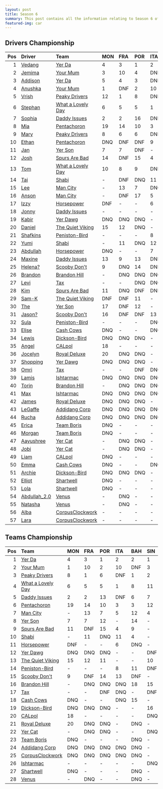 ```yaml
---
layout: post 
title: Season 6 
summary: This post contains all the information relating to Season 6 of Formula j! 
featured-img: car
--- 
```

## Drivers Championship

|   Pos | Driver                                                              | Team                                                                     | MON   | FRA   | POR   | ITA   | BAH   | SIN   | CHN   | JPN   | AUS   | NZL   | TAL   |   INT |   Points |
|------:|:--------------------------------------------------------------------|:-------------------------------------------------------------------------|:------|:------|:------|:------|:------|:------|:------|:------|:------|:------|:------|------:|---------:|
|     1 | [Vedang](https://formulaj.github.io/Vedang_driver_page)             | [Yer Da](https://formulaj.github.io/YerDa_team_page)                     | 4     | 3     | 1     | 2     | DNF   | 1     | 6     | 4     | DNF   | E     | E     |   nan |      103 |
|     2 | [Jemima](https://formulaj.github.io/Jemima_driver_page)             | [Your Mum](https://formulaj.github.io/YourMum_team_page)                 | 3     | 10    | 4     | DNF   | DNQ   | 3     | 1     | DNF   | 1     | E     | E     |   nan |       87 |
|     3 | [Addison](https://formulaj.github.io/Addison_driver_page)           | [Yer Da](https://formulaj.github.io/YerDa_team_page)                     | 5     | 4     | 3     | DNF   | 2     | 5     | 5     | 18    | 2     | E     | E     |   nan |       84 |
|     4 | [Anushka](https://formulaj.github.io/Anushka_driver_page)           | [Your Mum](https://formulaj.github.io/YourMum_team_page)                 | 1     | DNF   | 2     | 10    | DNF   | 17    | 2     | 20    | DNF   | E     | E     |   nan |       71 |
|     5 | [Vrish](https://formulaj.github.io/Vrish_driver_page)               | [Peaky Drivers](https://formulaj.github.io/PeakyDrivers_team_page)       | 12    | 1     | 8     | DNF   | 1     | 2     | 4     | 15    | DNF   | E     | E     |   nan |       68 |
|     6 | [Stephan](https://formulaj.github.io/Stephan_driver_page)           | [What a Lovely Day](https://formulaj.github.io/WhataLovelyDay_team_page) | 6     | 5     | 5     | 1     | 13    | 14    | 3     | DNF   | DNF   | E     | E     |   nan |       60 |
|     7 | [Sophia](https://formulaj.github.io/Sophia_driver_page)             | [Daddy Issues](https://formulaj.github.io/DaddyIssues_team_page)         | 2     | 2     | 16    | DNF   | 6     | 7     | DNF   | 7     | DNF   | E     | E     |   nan |       59 |
|     8 | [Mia](https://formulaj.github.io/Mia_driver_page)                   | [Pentachoron](https://formulaj.github.io/Pentachoron_team_page)          | 19    | 14    | 10    | 3     | 3     | 13    | 17    | 1     | DNF   | E     | E     |   nan |       45 |
|     9 | [Mary](https://formulaj.github.io/Mary_driver_page)                 | [Peaky Drivers](https://formulaj.github.io/PeakyDrivers_team_page)       | 8     | 6     | 6     | DNF   | DNF   | 6     | DNF   | 2     | DNF   | E     | E     |   nan |       39 |
|    10 | [Ethan](https://formulaj.github.io/Ethan_driver_page)               | [Pentachoron](https://formulaj.github.io/Pentachoron_team_page)          | DNQ   | DNF   | DNF   | 9     | 5     | 12    | 13    | 3     | 4     | E     | E     |   nan |       32 |
|    11 | [Jan](https://formulaj.github.io/Jan_driver_page)                   | [Yer Son](https://formulaj.github.io/YerSon_team_page)                   | 7     | 7     | DNF   | -     | 16    | -     | 14    | 16    | 3     | nan   | E     |   nan |       24 |
|    12 | [Josh](https://formulaj.github.io/Josh_driver_page)                 | [Spurs Are Bad](https://formulaj.github.io/SpursAreBad_team_page)        | 14    | DNF   | 15    | 4     | 9     | -     | 7     | 8     | DNF   | E     | E     |   nan |       19 |
|    13 | [Tom](https://formulaj.github.io/Tom_driver_page)                   | [What a Lovely Day](https://formulaj.github.io/WhataLovelyDay_team_page) | 10    | 8     | 9     | DNF   | 8     | 11    | 10    | 11    | 5     | E     | E     |   nan |       19 |
|    14 | [Tai](https://formulaj.github.io/Tai_driver_page)                   | [Shabi](https://formulaj.github.io/Shabi_team_page)                      | -     | DNF   | DNQ   | 11    | 4     | -     | DNF   | 5     | -     | E     | E     |   nan |       18 |
|    15 | [Lee](https://formulaj.github.io/Lee_driver_page)                   | [Man City](https://formulaj.github.io/ManCity_team_page)                 | -     | 13    | 7     | DNQ   | 17    | 4     | 8     | -     | -     | nan   | nan   |   nan |       17 |
|    16 | [Anson](https://formulaj.github.io/Anson_driver_page)               | [Man City](https://formulaj.github.io/ManCity_team_page)                 | -     | DNF   | 17    | 5     | 12    | 8     | 9     | -     | -     | nan   | nan   |   nan |       13 |
|    17 | [Izzy](https://formulaj.github.io/Izzy_driver_page)                 | [Horsepower](https://formulaj.github.io/Horsepower_team_page)            | DNF   | -     | -     | 6     | DNQ   | -     | -     | 12    | -     | nan   | E     |   nan |        6 |
|    18 | [Jonny](https://formulaj.github.io/Jonny_driver_page)               | [Daddy Issues](https://formulaj.github.io/DaddyIssues_team_page)         | -     | -     | -     | -     | -     | -     | 12    | 6     | DNF   | E     | E     |   nan |        6 |
|    19 | [Kabir](https://formulaj.github.io/Kabir_driver_page)               | [Yer Dawg](https://formulaj.github.io/YerDawg_team_page)                 | DNQ   | DNQ   | DNQ   | -     | -     | DNQ   | DNQ   | -     | 6     | E     | nan   |   nan |        6 |
|    20 | [Daniel](https://formulaj.github.io/Daniel_driver_page)             | [The Quiet Viking](https://formulaj.github.io/TheQuietViking_team_page)  | 15    | 12    | DNQ   | -     | -     | 10    | DNF   | -     | 7     | E     | nan   |   nan |        5 |
|    21 | [Shafkins](https://formulaj.github.io/Shafkins_driver_page)         | [Peniston-Bird](https://formulaj.github.io/Peniston-Bird_team_page)      | -     | -     | -     | 8     | 11    | DNF   | -     | 9     | -     | E     | E     |   nan |        5 |
|    22 | [Yumi](https://formulaj.github.io/Yumi_driver_page)                 | [Shabi](https://formulaj.github.io/Shabi_team_page)                      | -     | 11    | DNQ   | 12    | 7     | -     | 18    | 17    | -     | E     | E     |   nan |        4 |
|    23 | [Abdullah](https://formulaj.github.io/Abdullah_driver_page)         | [Horsepower](https://formulaj.github.io/Horsepower_team_page)            | DNQ   | -     | -     | 7     | DNQ   | -     | -     | 19    | -     | nan   | E     |   nan |        4 |
|    24 | [Maxine](https://formulaj.github.io/Maxine_driver_page)             | [Daddy Issues](https://formulaj.github.io/DaddyIssues_team_page)         | 13    | 9     | 13    | DNF   | DNQ   | 9     | -     | -     | -     | nan   | nan   |   nan |        4 |
|    25 | [Helena?](https://formulaj.github.io/Helena?_driver_page)           | [Scooby Don't](https://formulaj.github.io/ScoobyDon't_team_page)         | 9     | DNQ   | 14    | DNF   | DNQ   | -     | -     | -     | -     | nan   | nan   |   nan |        4 |
|    26 | [Brandon](https://formulaj.github.io/Brandon_driver_page)           | [Brandon Hill](https://formulaj.github.io/BrandonHill_team_page)         | -     | DNQ   | DNQ   | DNQ   | 18    | 15    | DNQ   | DNQ   | 8     | E     | E     |   nan |        3 |
|    27 | [Levi](https://formulaj.github.io/Levi_driver_page)                 | [Tax](https://formulaj.github.io/Tax_team_page)                          | -     | -     | DNQ   | DNQ   | -     | DNF   | -     | DNQ   | 9     | E     | E     |   nan |        2 |
|    28 | [Kim](https://formulaj.github.io/Kim_driver_page)                   | [Spurs Are Bad](https://formulaj.github.io/SpursAreBad_team_page)        | 11    | DNQ   | DNF   | DNF   | 10    | -     | 11    | 10    | DNF   | E     | E     |   nan |        2 |
|    29 | [Sam-K](https://formulaj.github.io/Sam-K_driver_page)               | [The Quiet Viking](https://formulaj.github.io/TheQuietViking_team_page)  | DNF   | DNF   | 11    | -     | -     | DNF   | 15    | -     | 10    | E     | nan   |   nan |        1 |
|    30 | [The](https://formulaj.github.io/The_driver_page)                   | [Yer Son](https://formulaj.github.io/YerSon_team_page)                   | 17    | DNF   | 12    | -     | 14    | -     | 16    | 14    | DNQ   | nan   | E     |   nan |        0 |
|    31 | [Jason?](https://formulaj.github.io/Jason?_driver_page)             | [Scooby Don't](https://formulaj.github.io/ScoobyDon't_team_page)         | 16    | DNF   | DNF   | 13    | DNF   | -     | -     | -     | -     | nan   | nan   |   nan |        0 |
|    32 | [Sula](https://formulaj.github.io/Sula_driver_page)                 | [Peniston-Bird](https://formulaj.github.io/Peniston-Bird_team_page)      | -     | -     | -     | DNQ   | DNQ   | DNQ   | -     | 13    | -     | E     | E     |   nan |        0 |
|    33 | [Elise](https://formulaj.github.io/Elise_driver_page)               | [Cash Cows](https://formulaj.github.io/CashCows_team_page)               | DNQ   | -     | -     | DNQ   | 15    | -     | -     | -     | DNF   | E     | E     |   nan |        0 |
|    34 | [Lewis](https://formulaj.github.io/Lewis_driver_page)               | [Dickson-Bird](https://formulaj.github.io/Dickson-Bird_team_page)        | DNQ   | DNQ   | DNQ   | -     | -     | 16    | -     | -     | DNQ   | nan   | nan   |   nan |        0 |
|    35 | [Angel](https://formulaj.github.io/Angel_driver_page)               | [CALpol](https://formulaj.github.io/CALpol_team_page)                    | 18    | -     | -     | -     | -     | DNQ   | DNQ   | -     | DNQ   | E     | nan   |   nan |        0 |
|    36 | [Jocelyn](https://formulaj.github.io/Jocelyn_driver_page)           | [Royal Deluxe](https://formulaj.github.io/RoyalDeluxe_team_page)         | 20    | DNQ   | DNQ   | -     | DNQ   | -     | DNQ   | DNQ   | DNQ   | E     | nan   |   nan |        0 |
|    37 | [Shopping](https://formulaj.github.io/Shopping_driver_page)         | [Yer Dawg](https://formulaj.github.io/YerDawg_team_page)                 | DNQ   | DNQ   | DNQ   | -     | -     | DNF   | DNQ   | -     | DNF   | E     | nan   |   nan |        0 |
|    38 | [Omri](https://formulaj.github.io/Omri_driver_page)                 | [Tax](https://formulaj.github.io/Tax_team_page)                          | -     | -     | DNF   | DNQ   | -     | DNF   | -     | DNQ   | DNQ   | E     | E     |   nan |        0 |
|    39 | [Lamis](https://formulaj.github.io/Lamis_driver_page)               | [Ishtarmac](https://formulaj.github.io/Ishtarmac_team_page)              | DNQ   | DNQ   | DNQ   | DNQ   | DNQ   | DNQ   | DNQ   | DNQ   | DNQ   | E     | E     |   nan |        0 |
|    40 | [Torin](https://formulaj.github.io/Torin_driver_page)               | [Brandon Hill](https://formulaj.github.io/BrandonHill_team_page)         | -     | DNQ   | DNQ   | DNQ   | DNQ   | DNQ   | DNQ   | DNQ   | DNQ   | E     | E     |   nan |        0 |
|    41 | [Max](https://formulaj.github.io/Max_driver_page)                   | [Ishtarmac](https://formulaj.github.io/Ishtarmac_team_page)              | DNQ   | DNQ   | DNQ   | DNQ   | -     | DNQ   | DNQ   | DNQ   | DNQ   | E     | E     |   nan |        0 |
|    42 | [James](https://formulaj.github.io/James_driver_page)               | [Royal Deluxe](https://formulaj.github.io/RoyalDeluxe_team_page)         | DNQ   | DNQ   | DNQ   | -     | DNQ   | -     | DNQ   | DNQ   | DNQ   | E     | nan   |   nan |        0 |
|    43 | [LeGaffe](https://formulaj.github.io/LeGaffe_driver_page)           | [Addidang Corp](https://formulaj.github.io/AddidangCorp_team_page)       | DNQ   | DNQ   | DNQ   | DNQ   | DNQ   | -     | -     | -     | -     | nan   | nan   |   nan |        0 |
|    44 | [Rucha](https://formulaj.github.io/Rucha_driver_page)               | [Addidang Corp](https://formulaj.github.io/AddidangCorp_team_page)       | DNQ   | DNQ   | DNQ   | DNQ   | DNQ   | -     | -     | -     | -     | nan   | nan   |   nan |        0 |
|    45 | [Erica](https://formulaj.github.io/Erica_driver_page)               | [Team Boris](https://formulaj.github.io/TeamBoris_team_page)             | DNQ   | -     | -     | -     | DNQ   | -     | DNQ   | DNQ   | DNQ   | E     | E     |   nan |        0 |
|    46 | [Morgan](https://formulaj.github.io/Morgan_driver_page)             | [Team Boris](https://formulaj.github.io/TeamBoris_team_page)             | DNQ   | -     | -     | -     | DNQ   | -     | DNQ   | DNQ   | DNQ   | E     | E     |   nan |        0 |
|    47 | [Aayushree](https://formulaj.github.io/Aayushree_driver_page)       | [Yer Cat](https://formulaj.github.io/YerCat_team_page)                   | -     | DNQ   | DNQ   | -     | -     | DNQ   | DNQ   | -     | DNQ   | nan   | nan   |   nan |        0 |
|    48 | [Jobi](https://formulaj.github.io/Jobi_driver_page)                 | [Yer Cat](https://formulaj.github.io/YerCat_team_page)                   | -     | DNQ   | DNQ   | -     | -     | DNQ   | DNQ   | -     | DNQ   | nan   | nan   |   nan |        0 |
|    49 | [Liam](https://formulaj.github.io/Liam_driver_page)                 | [CALpol](https://formulaj.github.io/CALpol_team_page)                    | DNQ   | -     | -     | -     | -     | DNQ   | DNQ   | -     | DNQ   | E     | nan   |   nan |        0 |
|    50 | [Emma](https://formulaj.github.io/Emma_driver_page)                 | [Cash Cows](https://formulaj.github.io/CashCows_team_page)               | DNQ   | -     | -     | DNQ   | DNQ   | -     | -     | -     | DNQ   | E     | E     |   nan |        0 |
|    51 | [Archie](https://formulaj.github.io/Archie_driver_page)             | [Dickson-Bird](https://formulaj.github.io/Dickson-Bird_team_page)        | DNQ   | DNQ   | DNQ   | -     | -     | DNQ   | -     | -     | -     | nan   | nan   |   nan |        0 |
|    52 | [Elliot](https://formulaj.github.io/Elliot_driver_page)             | [Shartwell](https://formulaj.github.io/Shartwell_team_page)              | DNQ   | -     | -     | -     | DNQ   | -     | DNQ   | DNQ   | -     | nan   | E     |   nan |        0 |
|    53 | [Lola](https://formulaj.github.io/Lola_driver_page)                 | [Shartwell](https://formulaj.github.io/Shartwell_team_page)              | DNQ   | -     | -     | -     | -     | -     | DNQ   | DNQ   | -     | nan   | E     |   nan |        0 |
|    54 | [Abdullah_2.0](https://formulaj.github.io/Abdullah_2.0_driver_page) | [Venus](https://formulaj.github.io/Venus_team_page)                      | -     | DNQ   | -     | -     | DNQ   | -     | -     | DNQ   | -     | E     | E     |   nan |        0 |
|    55 | [Natasha](https://formulaj.github.io/Natasha_driver_page)           | [Venus](https://formulaj.github.io/Venus_team_page)                      | -     | DNQ   | -     | -     | DNQ   | -     | -     | DNQ   | -     | E     | E     |   nan |        0 |
|    56 | [Alba](https://formulaj.github.io/Alba_driver_page)                 | [CorpusClockwork](https://formulaj.github.io/CorpusClockwork_team_page)  | -     | -     | -     | -     | -     | -     | -     | -     | -     | nan   | nan   |   nan |        0 |
|    57 | [Lara](https://formulaj.github.io/Lara_driver_page)                 | [CorpusClockwork](https://formulaj.github.io/CorpusClockwork_team_page)  | -     | -     | -     | -     | -     | -     | -     | -     | -     | nan   | nan   |   nan |        0 |


## Teams Championship

|   Pos | Team                                                                     | MON   | FRA   | POR   | ITA   | BAH   | SIN   | CHN   | JPN   | AUS   | NZL   | TAL   |   INT |   Points |
|------:|:-------------------------------------------------------------------------|:------|:------|:------|:------|:------|:------|:------|:------|:------|:------|:------|------:|---------:|
|     1 | [Yer Da](https://formulaj.github.io/YerDa_team_page)                     | 4     | 3     | 1     | 2     | 2     | 1     | 5     | 4     | 2     | E     | E     |   nan |      135 |
|     2 | [Your Mum](https://formulaj.github.io/YourMum_team_page)                 | 1     | 10    | 2     | 10    | DNF   | 3     | 1     | 20    | 1     | E     | E     |   nan |      109 |
|     3 | [Peaky Drivers](https://formulaj.github.io/PeakyDrivers_team_page)       | 8     | 1     | 6     | DNF   | 1     | 2     | 4     | 2     | DNF   | E     | E     |   nan |       92 |
|     4 | [What a Lovely Day](https://formulaj.github.io/WhataLovelyDay_team_page) | 6     | 5     | 5     | 1     | 8     | 11    | 3     | 11    | 5     | E     | E     |   nan |       71 |
|     5 | [Daddy Issues](https://formulaj.github.io/DaddyIssues_team_page)         | 2     | 2     | 13    | DNF   | 6     | 7     | 12    | 6     | DNF   | E     | E     |   nan |       61 |
|     6 | [Pentachoron](https://formulaj.github.io/Pentachoron_team_page)          | 19    | 14    | 10    | 3     | 3     | 12    | 13    | 1     | 4     | E     | E     |   nan |       55 |
|     7 | [Man City](https://formulaj.github.io/ManCity_team_page)                 | -     | 13    | 7     | 5     | 12    | 4     | 8     | -     | -     | nan   | nan   |   nan |       25 |
|     8 | [Yer Son](https://formulaj.github.io/YerSon_team_page)                   | 7     | 7     | 12    | -     | 14    | -     | 14    | 14    | 3     | nan   | E     |   nan |       24 |
|     9 | [Spurs Are Bad](https://formulaj.github.io/SpursAreBad_team_page)        | 11    | DNF   | 15    | 4     | 9     | -     | 7     | 8     | DNF   | E     | E     |   nan |       19 |
|    10 | [Shabi](https://formulaj.github.io/Shabi_team_page)                      | -     | 11    | DNQ   | 11    | 4     | -     | 18    | 5     | -     | E     | E     |   nan |       18 |
|    11 | [Horsepower](https://formulaj.github.io/Horsepower_team_page)            | DNF   | -     | -     | 6     | DNQ   | -     | -     | 12    | -     | nan   | E     |   nan |        6 |
|    12 | [Yer Dawg](https://formulaj.github.io/YerDawg_team_page)                 | DNQ   | DNQ   | DNQ   | -     | -     | DNF   | DNQ   | -     | 6     | E     | nan   |   nan |        6 |
|    13 | [The Quiet Viking](https://formulaj.github.io/TheQuietViking_team_page)  | 15    | 12    | 11    | -     | -     | 10    | 15    | -     | 7     | E     | nan   |   nan |        5 |
|    14 | [Peniston-Bird](https://formulaj.github.io/Peniston-Bird_team_page)      | -     | -     | -     | 8     | 11    | DNF   | -     | 9     | -     | E     | E     |   nan |        5 |
|    15 | [Scooby Don't](https://formulaj.github.io/ScoobyDon't_team_page)         | 9     | DNF   | 14    | 13    | DNF   | -     | -     | -     | -     | nan   | nan   |   nan |        4 |
|    16 | [Brandon Hill](https://formulaj.github.io/BrandonHill_team_page)         | -     | DNQ   | DNQ   | DNQ   | 18    | 15    | DNQ   | DNQ   | 8     | E     | E     |   nan |        3 |
|    17 | [Tax](https://formulaj.github.io/Tax_team_page)                          | -     | -     | DNF   | DNQ   | -     | DNF   | -     | DNQ   | 9     | E     | E     |   nan |        2 |
|    18 | [Cash Cows](https://formulaj.github.io/CashCows_team_page)               | DNQ   | -     | -     | DNQ   | 15    | -     | -     | -     | DNF   | E     | E     |   nan |        0 |
|    19 | [Dickson-Bird](https://formulaj.github.io/Dickson-Bird_team_page)        | DNQ   | DNQ   | DNQ   | -     | -     | 16    | -     | -     | DNQ   | nan   | nan   |   nan |        0 |
|    20 | [CALpol](https://formulaj.github.io/CALpol_team_page)                    | 18    | -     | -     | -     | -     | DNQ   | DNQ   | -     | DNQ   | E     | nan   |   nan |        0 |
|    21 | [Royal Deluxe](https://formulaj.github.io/RoyalDeluxe_team_page)         | 20    | DNQ   | DNQ   | -     | DNQ   | -     | DNQ   | DNQ   | DNQ   | E     | nan   |   nan |        0 |
|    22 | [Yer Cat](https://formulaj.github.io/YerCat_team_page)                   | -     | DNQ   | DNQ   | -     | -     | DNQ   | DNQ   | -     | DNQ   | nan   | nan   |   nan |        0 |
|    23 | [Team Boris](https://formulaj.github.io/TeamBoris_team_page)             | DNQ   | -     | -     | -     | DNQ   | -     | DNQ   | DNQ   | DNQ   | E     | E     |   nan |        0 |
|    24 | [Addidang Corp](https://formulaj.github.io/AddidangCorp_team_page)       | DNQ   | DNQ   | DNQ   | DNQ   | DNQ   | -     | -     | -     | -     | nan   | nan   |   nan |        0 |
|    25 | [CorpusClockwork](https://formulaj.github.io/CorpusClockwork_team_page)  | DNQ   | DNQ   | DNQ   | DNQ   | DNQ   | -     | -     | -     | -     | nan   | nan   |   nan |        0 |
|    26 | [Ishtarmac](https://formulaj.github.io/Ishtarmac_team_page)              | -     | -     | -     | -     | -     | DNQ   | DNQ   | DNQ   | DNQ   | E     | E     |   nan |        0 |
|    27 | [Shartwell](https://formulaj.github.io/Shartwell_team_page)              | DNQ   | -     | -     | -     | DNQ   | -     | DNQ   | DNQ   | -     | nan   | E     |   nan |        0 |
|    28 | [Venus](https://formulaj.github.io/Venus_team_page)                      | -     | DNQ   | -     | -     | DNQ   | -     | -     | DNQ   | -     | E     | E     |   nan |        0 |